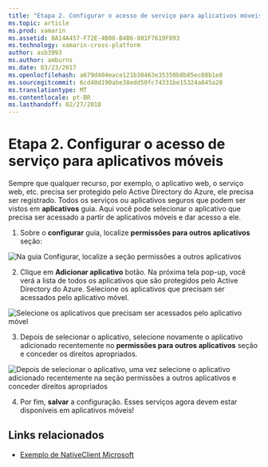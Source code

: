 ```yaml
---
title: "Etapa 2. Configurar o acesso de serviço para aplicativos móveis"
ms.topic: article
ms.prod: xamarin
ms.assetid: 8A14A457-F72E-4B08-B4B6-801F7619F893
ms.technology: xamarin-cross-platform
author: asb3993
ms.author: amburns
ms.date: 03/23/2017
ms.openlocfilehash: a679d404eace121b38463e35350b8b85ec08b1e0
ms.sourcegitcommit: 6cd40d190abe38edd50fc74331be15324a845a28
ms.translationtype: MT
ms.contentlocale: pt-BR
ms.lasthandoff: 02/27/2018
---
```

# <a name="step-2-configure-service-access-for-mobile-application"></a>Etapa 2. Configurar o acesso de serviço para aplicativos móveis

Sempre que qualquer recurso, por exemplo, o aplicativo web, o serviço web, etc. precisa ser protegido pelo Active Directory do Azure, ele precisa ser registrado. Todos os serviços ou aplicativos seguros que podem ser vistos em **aplicativos** guia. Aqui você pode selecionar o aplicativo que precisa ser acessado a partir de aplicativos móveis e dar acesso a ele.

1. Sobre o **configurar** guia, localize **permissões para outros aplicativos** seção:

  ![](configure-images/2.1-configure.png "Na guia Configurar, localize a seção permissões a outros aplicativos")

2.  Clique em **Adicionar aplicativo** botão. Na próxima tela pop-up, você verá a lista de todos os aplicativos que são protegidos pelo Active Directory do Azure. Selecione os aplicativos que precisam ser acessados pelo aplicativo móvel.

  ![](configure-images/2.2-add-application.png "Selecione os aplicativos que precisam ser acessados pelo aplicativo móvel")

3. Depois de selecionar o aplicativo, selecione novamente o aplicativo adicionado recentemente no **permissões para outros aplicativos** seção e conceder os direitos apropriados.

  ![](configure-images/2.3-permissions.png "Depois de selecionar o aplicativo, uma vez selecione o aplicativo adicionado recentemente na seção permissões a outros aplicativos e conceder direitos apropriados")

4. Por fim, **salvar** a configuração. Esses serviços agora devem estar disponíveis em aplicativos móveis!



## <a name="related-links"></a>Links relacionados

- [Exemplo de NativeClient Microsoft](https://github.com/AzureADSamples/NativeClient-MultiTarget-DotNet)
